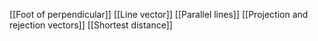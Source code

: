 [[Foot of perpendicular]]
[[Line vector]]
[[Parallel lines]]
[[Projection and rejection vectors]]
[[Shortest distance]]